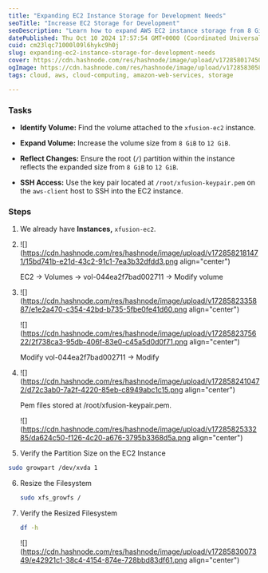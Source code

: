 ```yaml
---
title: "Expanding EC2 Instance Storage for Development Needs"
seoTitle: "Increase EC2 Storage for Development"
seoDescription: "Learn how to expand AWS EC2 instance storage from 8 GiB to 12 GiB for development needs with this guide"
datePublished: Thu Oct 10 2024 17:57:54 GMT+0000 (Coordinated Universal Time)
cuid: cm23lqc71000l09l6hykc9h0j
slug: expanding-ec2-instance-storage-for-development-needs
cover: https://cdn.hashnode.com/res/hashnode/image/upload/v1728580174508/1b8c15f2-5651-4563-9c18-33ef80a7ff67.png
ogImage: https://cdn.hashnode.com/res/hashnode/image/upload/v1728583058756/edee16ef-d6ea-4f25-b7c0-fe74e76cfd00.png
tags: cloud, aws, cloud-computing, amazon-web-services, storage

---
```


### Tasks

* **Identify Volume:** Find the volume attached to the `xfusion-ec2` instance.
    
* **Expand Volume:** Increase the volume size from `8 GiB` to `12 GiB`.
    
* **Reflect Changes:** Ensure the root (`/`) partition within the instance reflects the expanded size from `8 GiB` to `12 GiB`.
    
* **SSH Access:** Use the key pair located at `/root/xfusion-keypair.pem` on the `aws-client` host to SSH into the EC2 instance.
    

### Steps

1. We already have **Instances,** `xfusion-ec2`.
    
2. ![](https://cdn.hashnode.com/res/hashnode/image/upload/v1728582181471/15bd741b-e21d-43c2-91c1-7ea3b32dfdd3.png align="center")
    
    EC2 → Volumes → vol-044ea2f7bad002711 → Modify volume
    
3. ![](https://cdn.hashnode.com/res/hashnode/image/upload/v1728582335887/e1e2a470-c354-42bd-b735-5fbe0fe41d60.png align="center")
    
    ![](https://cdn.hashnode.com/res/hashnode/image/upload/v1728582375622/2f738ca3-95db-406f-83e0-c45a5d0d0f71.png align="center")
    
    Modify vol-044ea2f7bad002711 → Modify
    
4. ![](https://cdn.hashnode.com/res/hashnode/image/upload/v1728582410472/d72c3ab0-7a2f-4220-85eb-c8949abc1c15.png align="center")
    
    Pem files stored at /root/xfusion-keypair.pem.
    
    ![](https://cdn.hashnode.com/res/hashnode/image/upload/v1728582533285/da624c50-f126-4c20-a676-3795b3368d5a.png align="center")
    
5. Verify the Partition Size on the EC2 Instance
    

```bash
sudo growpart /dev/xvda 1
```

6. Resize the Filesystem
    
    ```bash
    sudo xfs_growfs /
    ```
    
7. Verify the Resized Filesystem
    
    ```bash
    df -h
    ```
    
    ![](https://cdn.hashnode.com/res/hashnode/image/upload/v1728583007349/e42921c1-38c4-4154-874e-728bbd83df61.png align="center")